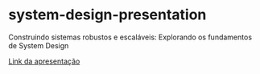 # system-design-presentation
Construindo sistemas robustos e escaláveis: Explorando os fundamentos de System Design


[Link da apresentação](https://www.icloud.com/keynote/036zFGnKT3X9sjA9IBYWqYxzw#Untitled_2)
